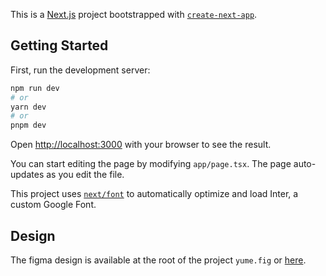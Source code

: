 This is a [Next.js](https://nextjs.org/) project bootstrapped with [`create-next-app`](https://github.com/vercel/next.js/tree/canary/packages/create-next-app).

## Getting Started

First, run the development server:

```bash
npm run dev
# or
yarn dev
# or
pnpm dev
```

Open [http://localhost:3000](http://localhost:3000) with your browser to see the result.

You can start editing the page by modifying `app/page.tsx`. The page auto-updates as you edit the file.

This project uses [`next/font`](https://nextjs.org/docs/basic-features/font-optimization) to automatically optimize and load Inter, a custom Google Font.

## Design

The figma design is available at the root of the project `yume.fig` or [here](https://www.figma.com/file/qzyvPAUiL8FNkCWNLOdwT7/yume?type=design&node-id=0%3A1&t=TsGZ4on2xJNrWNzd-1).
